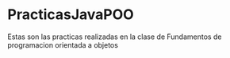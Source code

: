 # PracticasJavaPOO

Estas son las practicas realizadas en la clase de Fundamentos de programacion orientada a objetos
